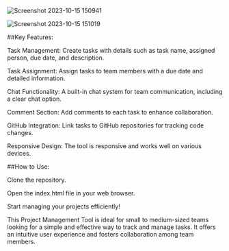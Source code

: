 
![Screenshot 2023-10-15 150941](https://github.com/teja2305/Project-Management-Tool/assets/124275122/133ade71-4f14-4b28-81ed-058f80e3d7dc)

![Screenshot 2023-10-15 151019](https://github.com/teja2305/Project-Management-Tool/assets/124275122/62f78043-9f48-4a61-bb8e-b2875ec135f5)


##Key Features:

Task Management: Create tasks with details such as task name, assigned person, due date, and description.

Task Assignment: Assign tasks to team members with a due date and detailed information.

Chat Functionality: A built-in chat system for team communication, including a clear chat option.

Comment Section: Add comments to each task to enhance collaboration.

GitHub Integration: Link tasks to GitHub repositories for tracking code changes.

Responsive Design: The tool is responsive and works well on various devices.

##How to Use:

Clone the repository.

Open the index.html file in your web browser.

Start managing your projects efficiently!

This Project Management Tool is ideal for small to medium-sized teams looking for a simple and effective way to track and manage tasks. It offers an intuitive user experience and fosters collaboration among team members.
